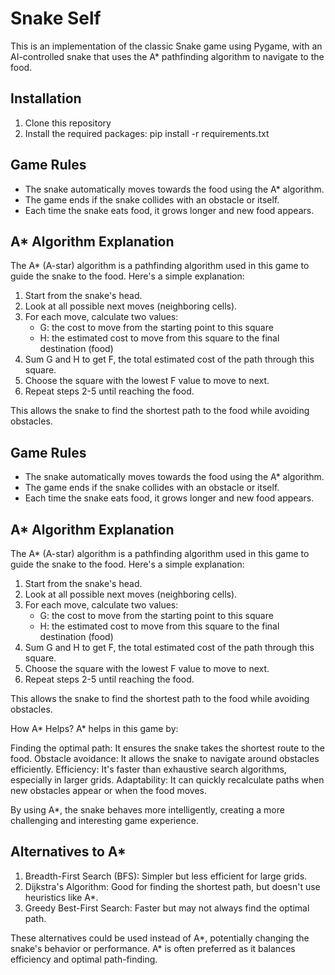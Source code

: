# Snake Self

This is an implementation of the classic Snake game using Pygame, with an AI-controlled snake that uses the A* pathfinding algorithm to navigate to the food.

## Installation

1. Clone this repository
2. Install the required packages:
   pip install -r requirements.txt

## Game Rules

- The snake automatically moves towards the food using the A* algorithm.
- The game ends if the snake collides with an obstacle or itself.
- Each time the snake eats food, it grows longer and new food appears.

## A* Algorithm Explanation

The A* (A-star) algorithm is a pathfinding algorithm used in this game to guide the snake to the food. Here's a simple explanation:

1. Start from the snake's head.
2. Look at all possible next moves (neighboring cells).
3. For each move, calculate two values:
   - G: the cost to move from the starting point to this square
   - H: the estimated cost to move from this square to the final destination (food)
4. Sum G and H to get F, the total estimated cost of the path through this square.
5. Choose the square with the lowest F value to move to next.
6. Repeat steps 2-5 until reaching the food.

This allows the snake to find the shortest path to the food while avoiding obstacles.
## Game Rules

- The snake automatically moves towards the food using the A* algorithm.
- The game ends if the snake collides with an obstacle or itself.
- Each time the snake eats food, it grows longer and new food appears.

## A* Algorithm Explanation

The A* (A-star) algorithm is a pathfinding algorithm used in this game to guide the snake to the food. Here's a simple explanation:

1. Start from the snake's head.
2. Look at all possible next moves (neighboring cells).
3. For each move, calculate two values:
   - G: the cost to move from the starting point to this square
   - H: the estimated cost to move from this square to the final destination (food)
4. Sum G and H to get F, the total estimated cost of the path through this square.
5. Choose the square with the lowest F value to move to next.
6. Repeat steps 2-5 until reaching the food.

This allows the snake to find the shortest path to the food while avoiding obstacles.

How A* Helps?
A* helps in this game by:

Finding the optimal path: It ensures the snake takes the shortest route to the food.
Obstacle avoidance: It allows the snake to navigate around obstacles efficiently.
Efficiency: It's faster than exhaustive search algorithms, especially in larger grids.
Adaptability: It can quickly recalculate paths when new obstacles appear or when the food moves.

By using A*, the snake behaves more intelligently, creating a more challenging and interesting game experience.


## Alternatives to A*

1. Breadth-First Search (BFS): Simpler but less efficient for large grids.
2. Dijkstra's Algorithm: Good for finding the shortest path, but doesn't use heuristics like A*.
3. Greedy Best-First Search: Faster but may not always find the optimal path.

These alternatives could be used instead of A*, potentially changing the snake's behavior or performance. A* is often preferred as it balances efficiency and optimal path-finding.
